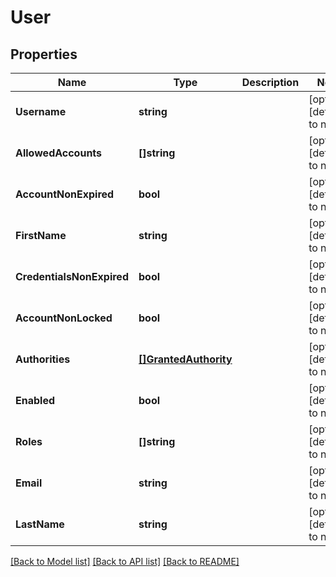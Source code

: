 # User

## Properties
Name | Type | Description | Notes
------------ | ------------- | ------------- | -------------
**Username** | **string** |  | [optional] [default to null]
**AllowedAccounts** | **[]string** |  | [optional] [default to null]
**AccountNonExpired** | **bool** |  | [optional] [default to null]
**FirstName** | **string** |  | [optional] [default to null]
**CredentialsNonExpired** | **bool** |  | [optional] [default to null]
**AccountNonLocked** | **bool** |  | [optional] [default to null]
**Authorities** | [**[]GrantedAuthority**](GrantedAuthority.md) |  | [optional] [default to null]
**Enabled** | **bool** |  | [optional] [default to null]
**Roles** | **[]string** |  | [optional] [default to null]
**Email** | **string** |  | [optional] [default to null]
**LastName** | **string** |  | [optional] [default to null]

[[Back to Model list]](../README.md#documentation-for-models) [[Back to API list]](../README.md#documentation-for-api-endpoints) [[Back to README]](../README.md)


